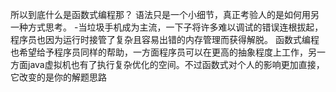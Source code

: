 所以到底什么是函数式编程那？
语法只是一个小细节，真正考验人的是如何用另一种方式思考。
-当垃圾手机成为主流，一下子将许多难以调试的错误连根拔起，程序员也因为运行时接管了复杂且容易出错的内存管理而获得解脱。
函数式编程也希望给予程序员同样的帮助，一方面程序员可以在更高的抽象程度上工作，另一方面java虚拟机也有了执行复杂优化的空间。不过函数式对个人的影响更加直接，它改变的是你的解题思路
